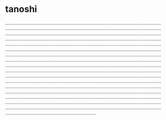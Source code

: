 # tanoshi

....................................................................................................................................................................................................................................................................................................................................................................................................................................................................................................................................................................................................................................................................................................................................................................................................................................................................................................................................................................................................................................................................................................................................................................................................................................................................................................................................................................................................................................................................................................................................................................................................................................................................................................................................................................................................................................................................................................................................................................................................................................................................................................................................................................................................................................................................